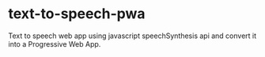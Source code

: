 # text-to-speech-pwa
Text to speech web app using javascript speechSynthesis api and convert it into a Progressive Web App.
